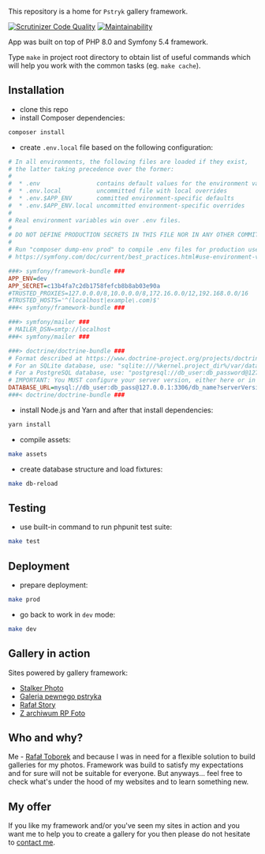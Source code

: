 This repository is a home for `Pstryk` gallery framework.

[![Scrutinizer Code Quality](https://scrutinizer-ci.com/g/clash82/pstryk/badges/quality-score.png?b=master)](https://scrutinizer-ci.com/g/clash82/pstryk/?branch=master)
[![Maintainability](https://api.codeclimate.com/v1/badges/8bbe8819071d7b533f33/maintainability)](https://codeclimate.com/github/clash82/pstryk/maintainability)

App was built on top of PHP 8.0 and Symfony 5.4 framework.

Type `make` in project root directory to obtain list of useful commands which will help you work with the common tasks (eg. `make cache`).

Installation
------------

- clone this repo
- install Composer dependencies:

```bash
composer install
```

- create `.env.local` file based on the following configuration:

```ini
# In all environments, the following files are loaded if they exist,
# the latter taking precedence over the former:
#
#  * .env                contains default values for the environment variables needed by the app
#  * .env.local          uncommitted file with local overrides
#  * .env.$APP_ENV       committed environment-specific defaults
#  * .env.$APP_ENV.local uncommitted environment-specific overrides
#
# Real environment variables win over .env files.
#
# DO NOT DEFINE PRODUCTION SECRETS IN THIS FILE NOR IN ANY OTHER COMMITTED FILES.
#
# Run "composer dump-env prod" to compile .env files for production use (requires symfony/flex >=1.2).
# https://symfony.com/doc/current/best_practices.html#use-environment-variables-for-infrastructure-configuration

###> symfony/framework-bundle ###
APP_ENV=dev
APP_SECRET=c13b4fa7c2db1758fefcb8b8ab03e90a
#TRUSTED_PROXIES=127.0.0.0/8,10.0.0.0/8,172.16.0.0/12,192.168.0.0/16
#TRUSTED_HOSTS='^(localhost|example\.com)$'
###< symfony/framework-bundle ###

###> symfony/mailer ###
# MAILER_DSN=smtp://localhost
###< symfony/mailer ###

###> doctrine/doctrine-bundle ###
# Format described at https://www.doctrine-project.org/projects/doctrine-dbal/en/latest/reference/configuration.html#connecting-using-a-url
# For an SQLite database, use: "sqlite:///%kernel.project_dir%/var/data.db"
# For a PostgreSQL database, use: "postgresql://db_user:db_password@127.0.0.1:5432/db_name?serverVersion=11&charset=utf8"
# IMPORTANT: You MUST configure your server version, either here or in config/packages/doctrine.yaml
DATABASE_URL=mysql://db_user:db_pass@127.0.0.1:3306/db_name?serverVersion=5.7
###< doctrine/doctrine-bundle ###
```

- install Node.js and Yarn and after that install dependencies:

```bash
yarn install
```

- compile assets:

```bash
make assets
```

- create database structure and load fixtures:

```bash
make db-reload
``` 

Testing
-------

- use built-in command to run phpunit test suite:

```bash
make test
```

Deployment
----------

- prepare deployment:

```bash
make prod
```

- go back to work in `dev` mode:

```bash
make dev
```

Gallery in action
-----------------

Sites powered by gallery framework:

- [Stalker Photo](https://stalker.toborek.info)
- [Galeria pewnego pstryka](https://pstryk.toborek.info)
- [Rafał Story](https://rafal.toborek.info)
- [Z archiwum RP Foto](https://rpfoto.toborek.info)

Who and why?
------------

Me - [Rafał Toborek](https://kontakt.toborek.info) and because I was in need for a flexible solution to build galleries for my photos. Framework was build to satisfy my expectations and for sure will not be suitable for everyone. But anyways... feel free to check what's under the hood of my websites and to learn something new.

My offer
--------

If you like my framework and/or you've seen my sites in action and you want me to help you to create a gallery for you then please do not hesitate to [contact me](https://kontakt.toborek.info).

